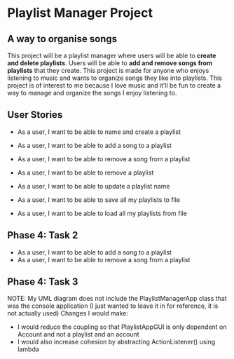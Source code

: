 # Playlist Manager Project

## A way to organise songs

This project will be a playlist manager where users will be able to **create and delete playlists**.
Users will be able to **add and remove songs from playlists** that they create.
This project is made for anyone who enjoys listening to music and wants to organize songs they like into playlists.
This project is of interest to me because I love music and it’ll be fun to create a way to manage and organize the songs I enjoy listening to.


## User Stories
- As a user, I want to be able to name and create a playlist 
- As a user, I want to be able to add a song to a playlist
- As a user, I want to be able to remove a song from a playlist 
- As a user, I want to be able to remove a playlist
- As a user, I want to be able to update a playlist name

- As a user, I want to be able to save all my playlists to file
- As a user, I want to be able to load all my playlists from file

## Phase 4: Task 2
- As a user, I want to be able to add a song to a playlist
- As a user, I want to be able to remove a song from a playlist

## Phase 4: Task 3
NOTE: My UML diagram does not include the PlaylistManagerApp class that was the console application
(I just wanted to leave it in for reference, it is not actually used)
Changes I would make:
- I would reduce the coupling so that PlaylistAppGUI is only dependent on Account and not a playlist and an account
- I would also increase cohesion by abstracting ActionListener() using lambda
